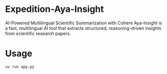 # Expedition-Aya-Insight
AI-Powered Multilingual Scientific Summarization with Cohere
Aya-Insight is a fast, multilingual AI tool that extracts structured, reasoning-driven insights from scientific research papers. 

# Usage 
```python
uv run app.py 
```
